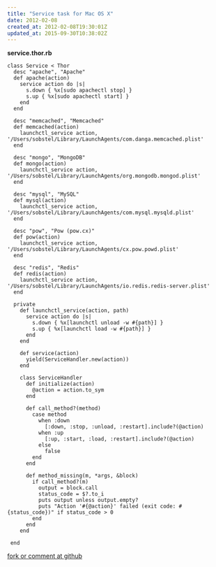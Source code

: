 ```yaml
---
title: "Service task for Mac OS X"
date: 2012-02-08
created_at: 2012-02-08T19:30:01Z
updated_at: 2015-09-30T10:38:02Z
---
```


<strong>service.thor.rb</strong>

    class Service < Thor
      desc "apache", "Apache"
      def apache(action)
        service action do |s|
          s.down { %x[sudo apachectl stop] }
          s.up { %x[sudo apachectl start] }
        end
      end
    
      desc "memcached", "Memcached"
      def memcached(action)
        launchctl_service action, '/Users/sobstel/Library/LaunchAgents/com.danga.memcached.plist'
      end
    
      desc "mongo", "MongoDB"
      def mongo(action)
        launchctl_service action, '/Users/sobstel/Library/LaunchAgents/org.mongodb.mongod.plist'
      end
    
      desc "mysql", "MySQL"
      def mysql(action)
        launchctl_service action, '/Users/sobstel/Library/LaunchAgents/com.mysql.mysqld.plist'  
      end
      
      desc "pow", "Pow (pow.cx)"
      def pow(action)
        launchctl_service action, '/Users/sobstel/Library/LaunchAgents/cx.pow.powd.plist'
      end
    
      desc "redis", "Redis"
      def redis(action)
        launchctl_service action, '/Users/sobstel/Library/LaunchAgents/io.redis.redis-server.plist'
      end
    
      private
        def launchctl_service(action, path)
          service action do |s|
            s.down { %x[launchctl unload -w #{path}] }
            s.up { %x[launchctl load -w #{path}] }
          end
        end
    
        def service(action)     
          yield(ServiceHandler.new(action))
        end
    
        class ServiceHandler
          def initialize(action)
            @action = action.to_sym
          end
    
          def call_method?(method)
            case method
              when :down
                [:down, :stop, :unload, :restart].include?(@action)
              when :up
                [:up, :start, :load, :restart].include?(@action)
              else
                false
            end
          end
    
          def method_missing(m, *args, &block)
            if call_method?(m)
              output = block.call
              status_code = $?.to_i
              puts output unless output.empty?
              puts "Action '#{@action}' failed (exit code: #{status_code})" if status_code > 0
            end
          end
        end
     
     end


[fork or comment at github](https://gist.github.com/1772677)
